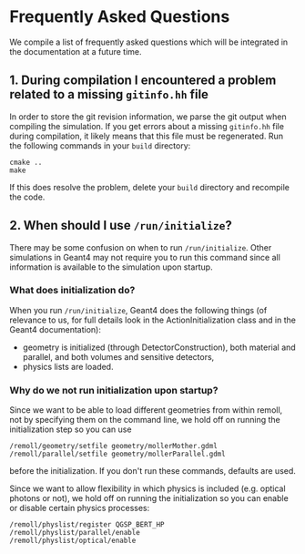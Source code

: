 # Frequently Asked Questions

We compile a list of frequently asked questions which will be integrated in the documentation at a future time.

## 1. During compilation I encountered a problem related to a missing `gitinfo.hh` file

In order to store the git revision information, we parse the git output when compiling the simulation. If you get errors about a missing `gitinfo.hh` file during compilation, it likely means that this file must be regenerated. Run the following commands in your `build` directory:
```
cmake ..
make
```
If this does resolve the problem, delete your `build` directory and recompile the code.

## 2. When should I use `/run/initialize`?

There may be some confusion on when to run `/run/initialize`. Other simulations
in Geant4 may not require you to run this command since all information is
available to the simulation upon startup.

### What does initialization do?

When you run `/run/initialize`, Geant4 does the following things (of relevance to us,
for full details look in the ActionInitialization class and in the Geant4 documentation):
- geometry is initialized (through DetectorConstruction), both material and parallel,
  and both volumes and sensitive detectors,
- physics lists are loaded.

### Why do we not run initialization upon startup?

Since we want to be able to load different geometries from within remoll, not by
specifying them on the command line, we hold off on running the initialization step
so you can use
```
/remoll/geometry/setfile geometry/mollerMother.gdml
/remoll/parallel/setfile geometry/mollerParallel.gdml
```
before the initialization. If you don't run these commands, defaults are used.

Since we want to allow flexibility in which physics is included (e.g. optical
photons or not), we hold off on running the initialization so you can enable or
disable certain physics processes:
```
/remoll/physlist/register QGSP_BERT_HP
/remoll/physlist/parallel/enable
/remoll/physlist/optical/enable
```
